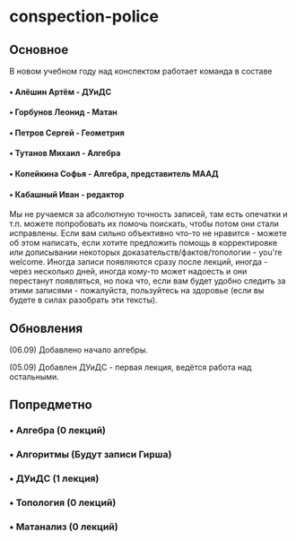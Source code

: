 # conspection-police

## Основное

В новом учебном году над конспектом работает команда в составе 

#### • Алёшин Артём - ДУиДС
#### • Горбунов Леонид - Матан
#### • Петров Сергей - Геометрия
#### • Тутанов Михаил - Алгебра
#### • Копейкина Софья - Алгебра, представитель МААД
#### • Кабашный Иван - редактор

Мы не ручаемся за абсолютную точность записей, там есть опечатки и т.п. можете попробовать их помочь поискать,
чтобы потом они стали исправлены. Если вам сильно объективно что-то не нравится - можете об этом написать, если хотите предложить помощь в корректировке или дописывании некоторых доказательств/фактов/топологии - you're welcome. Иногда записи
появляются сразу после лекций, иногда - через несколько дней, иногда кому-то может надоесть и они перестанут 
появляться, но пока что, если вам будет удобно следить за этими записями - пожалуйста, пользуйтесь на здоровье
(если вы будете в силах разобрать эти тексты).

## Обновления

(06.09) Добавлено начало алгебры.

(05.09) Добавлен ДУиДС - первая лекция, ведётся работа над остальными.

## Попредметно

### • Алгебра (0 лекций)

### • Алгоритмы (Будут записи Гирша)

### • ДУиДС (1 лекция)

### • Топология (0 лекций)

### • Матанализ (0 лекций)

